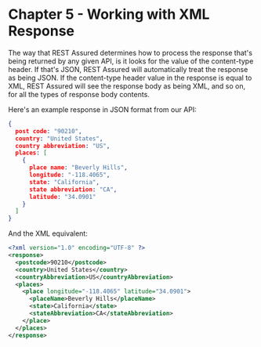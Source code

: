 # Chapter 5 - Working with XML Response

The way that REST Assured determines how to process the response that's being returned by any given API, is it looks for the value of the content-type header.
If that's JSON, REST Assured will automatically treat the response as being JSON.
If the content-type header value in the response is equal to XML, REST Assured will see the response body as being XML, and so on, for all the types of response body contents.

Here's an example response in JSON format from our API:
```json
{
  post code: "90210",
  country: "United States",
  country abbreviation: "US",
  places: [
    {
      place name: "Beverly Hills",
      longitude: "-118.4065",
      state: "California",
      state abbreviation: "CA",
      latitude: "34.0901"
    }
  ]
}
```


And the XML equivalent:

```xml
<?xml version="1.0" encoding="UTF-8" ?>
<response>
  <postcode>90210</postcode>
  <country>United States</country>
  <countryAbbreviation>US</countryAbbreviation>
  <places>
    <place longitude="-118.4065" latitude="34.0901">
      <placeName>Beverly Hills</placeName>
      <state>California</state>
      <stateAbbreviation>CA</stateAbbreviation>
    </place>
  </places>
</response>
```
